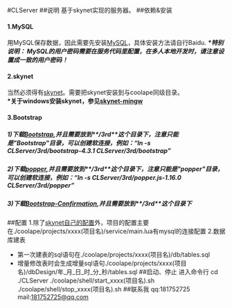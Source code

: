 #CLServer
##说明
基于skynet实现的服务器。
##依赖&安装
#### 1.MySQL
用MySQL保存数据，因此需要先安装[MySQL](https://dev.mysql.com/downloads/)，具体安装方法请自行Baidu.
 ***\*特别说明： MySQL的用户密码需要在服务代码里配置，在多人本地开发时，请注意设置成一致的用户密码！***
#### 2.skynet
当然必须得有[skynet](https://github.com/cloudwu/skynet)。需要把skynet安装到与coolape同级目录。  
**\*关于windows安装skynet，参见[skynet-mingw](https://github.com/dpull/skynet-mingw)**
#### 3.Bootstrap
##### 1)下载[Bootstrap](https://getbootstrap.com/),并且需要放到**/3rd**这个目录下，***注意***只能是"Bootstrap"目录，可以创建软连接，例如：“ln -s CLServer/3rd/bootstrap-4.3.1 CLServer/3rd/bootstrap”
##### 2)下载[popper](https://github.com/FezVrasta/popper.js/releases),并且需要放到**/3rd**这个目录下，***注意***只能是"popper"目录，可以创建软连接，例如：“ln -s CLServer/3rd/popper.js-1.16.0 CLServer/3rd/popper”
##### 3)下载[Bootstrap-Confirmation](https://github.com/ethaizone/Bootstrap-Confirmation),并且需要放到**/3rd**这个目录下
##配置
1.除了[skynet自己的配置](https://github.com/cloudwu/skynet/wiki/Config)外，项目的配置主要在./coolape/projects/xxxx(项目名)/service/main.lua有mysql的连接配置
2.数据库建表
- 第一次建表的sql语句在./coolape/projects/xxxx(项目名)/db/tables.sql
- 增量修改表时会生成增量sql语句./coolape/projects/xxxx(项目名)/dbDesign/年_月_日_时_分_秒/tables.sql
##启动、停止
进入命令行
cd ./CLServer
./coolape/shell/start_xxxx(项目名).sh
./coolape/shell/stop_xxxx(项目名).sh
##联系我
qq:181752725
mail:181752725@qq.com
